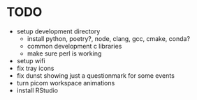 # TODO
- setup development directory
  - install python, poetry?, node, clang, gcc, cmake, conda?
  - common development c libraries
  - make sure perl is working
- setup wifi
- fix tray icons
- fix dunst showing just a questionmark for some events
- turn picom workspace animations
- install RStudio

